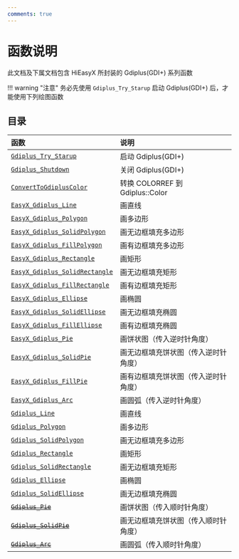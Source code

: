 ```yaml
---
comments: true
---
```


# 函数说明

此文档及下属文档包含 HiEasyX 所封装的 Gdiplus(GDI+) 系列函数

!!! warning "注意"
    务必先使用 `Gdiplus_Try_Starup` 启动 Gdiplus(GDI+) 后，才能使用下列绘图函数

## 目录

| 函数 | 说明 |
| :- | :- |
| [`Gdiplus_Try_Starup`](Gdiplus_Try_Starup.md) | 启动 Gdiplus(GDI+) |
| [`Gdiplus_Shutdown`](Gdiplus_Shutdown.md) | 关闭 Gdiplus(GDI+) |
| [`ConvertToGdiplusColor`](ConvertToGdiplusColor.md) | 转换 COLORREF 到 Gdiplus::Color |
| [`EasyX_Gdiplus_Line`](EasyX_Gdiplus_Line.md) | 画直线 |
| [`EasyX_Gdiplus_Polygon`](EasyX_Gdiplus_Polygon.md) | 画多边形 |
| [`EasyX_Gdiplus_SolidPolygon`](EasyX_Gdiplus_SolidPolygon.md) | 画无边框填充多边形 |
| [`EasyX_Gdiplus_FillPolygon`](EasyX_Gdiplus_FillPolygon.md) | 画有边框填充多边形 |
| [`EasyX_Gdiplus_Rectangle`](EasyX_Gdiplus_Rectangle.md) | 画矩形 |
| [`EasyX_Gdiplus_SolidRectangle`](EasyX_Gdiplus_SolidRectangle.md) | 画无边框填充矩形 |
| [`EasyX_Gdiplus_FillRectangle`](EasyX_Gdiplus_FillRectangle.md) | 画有边框填充矩形 |
| [`EasyX_Gdiplus_Ellipse`](EasyX_Gdiplus_Ellipse.md) | 画椭圆 |
| [`EasyX_Gdiplus_SolidEllipse`](EasyX_Gdiplus_SolidEllipse.md) | 画无边框填充椭圆 |
| [`EasyX_Gdiplus_FillEllipse`](EasyX_Gdiplus_FillEllipse.md) | 画有边框填充椭圆 |
| [`EasyX_Gdiplus_Pie`](EasyX_Gdiplus_Pie.md) | 画饼状图（传入逆时针角度） |
| [`EasyX_Gdiplus_SolidPie`](EasyX_Gdiplus_SolidPie.md) | 画无边框填充饼状图（传入逆时针角度） |
| [`EasyX_Gdiplus_FillPie`](EasyX_Gdiplus_FillPie.md) | 画有边框填充饼状图（传入逆时针角度） |
| [`EasyX_Gdiplus_Arc`](EasyX_Gdiplus_Arc.md) | 画圆弧（传入逆时针角度） |
| [`Gdiplus_Line`](Gdiplus_Line.md) | 画直线 |
| [`Gdiplus_Polygon`](Gdiplus_Polygon.md) | 画多边形 |
| [`Gdiplus_SolidPolygon`](Gdiplus_SolidPolygon.md) | 画无边框填充多边形 |
| [`Gdiplus_Rectangle`](Gdiplus_Rectangle.md) | 画矩形 |
| [`Gdiplus_SolidRectangle`](Gdiplus_SolidRectangle.md) | 画无边框填充矩形 |
| [`Gdiplus_Ellipse`](Gdiplus_Ellipse.md) | 画椭圆 |
| [`Gdiplus_SolidEllipse`](Gdiplus_SolidEllipse.md) | 画无边框填充椭圆 |
| ~~[`Gdiplus_Pie`](Gdiplus_Pie.md)~~ | 画饼状图（传入顺时针角度） |
| ~~[`Gdiplus_SolidPie`](Gdiplus_SolidPie.md)~~ | 画无边框填充饼状图（传入顺时针角度） |
| ~~[`Gdiplus_Arc`](Gdiplus_Arc.md)~~ | 画圆弧（传入顺时针角度） |